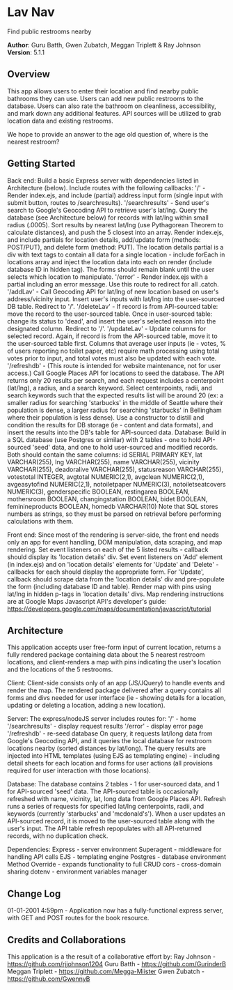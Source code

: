 # Lav Nav
Find public restrooms nearby

**Author**: Guru Batth, Gwen Zubatch, Meggan Triplett & Ray Johnson
**Version**: 5.1.1

## Overview
This app allows users to enter their location and find nearby public bathrooms they can use. Users can add new public restrooms to the database. Users can also rate the bathroom on cleanliness, accessibility, and mark down any additional features. API sources will be utilized to grab location data and existing restrooms.

We hope to provide an answer to the age old question of, where is the nearest restroom?

## Getting Started
Back end:
Build a basic Express server with dependencies listed in Architecture (below). Include routes with the following callbacks:
'/' - Render index.ejs, and include (partial) address input form (single input with submit button, routes to /searchresults).
'/searchresults' - Send user's search to Google's Geocoding API to retrieve user's lat/lng. Query the database (see Architecture below) for records with lat/lng within small radius (.0005). Sort results by nearest lat/lng (use Pythagorean Theorem to calculate distances), and push the 5 closest into an array. Render index.ejs, and include partials for location details, add/update form (methods: POST/PUT), and delete form (method: PUT). The location details partial is a div with text tags to contain all data for a single location - include forEach in locations array and inject the location data into each on render (include database ID in hidden tag). The forms should remain blank until the user selects which location to manipulate.
'/error' - Render index.ejs with a partial including an error message. Use this route to redirect for all .catch.
'/addLav' - Call Geocoding API for lat/lng of new location based on user's address/vicinity input. Insert user's inputs with lat/lng into the user-sourced DB table. Redirect to '/'.
'/deleteLav' - If record is from API-sourced table: move the record to the user-sourced table. Once in user-sourced table: change its status to 'dead', and insert the user's selected reason into the designated column. Redirect to '/'.
'/updateLav' - Update columns for selected record. Again, if record is from the API-sourced table, move it to the user-sourced table first. Columns that average user inputs (ie - votes, % of users reporting no toilet paper, etc) require math processing using total votes prior to input, and total votes must also be updated with each vote.
'/refreshdb' - (This route is intended for website maintenance, not for user access.) Call Google Places API for locations to seed the database. The API returns only 20 results per search, and each request includes a centerpoint (lat/lng), a radius, and a search keyword. Select centerpoints, radii, and search keywords such that the expected results list will be around 20 (ex: a smaller radius for searching 'starbucks' in the middle of Seattle where their population is dense, a larger radius for searching 'starbucks' in Bellingham where their population is less dense). Use a constructor to distill and condition the results for DB storage (ie - content and data formats), and insert the results into the DB's table for API-sourced data.
Database: Build in a SQL database (use Postgres or similar) with 2 tables - one to hold API-sourced 'seed' data, and one to hold user-sourced and modified records. Both should contain the same columns:
  id SERIAL PRIMARY KEY,
  lat VARCHAR(255),
  lng VARCHAR(255),
  name VARCHAR(255),
  vicinity VARCHAR(255),
  deadoralive VARCHAR(255),
  statusreason VARCHAR(255),
  votestotal INTEGER,
  avgtotal NUMERIC(2,1),
  avgclean NUMERIC(2,1),
  avgeasytofind NUMERIC(2,1),
  notoiletpaper NUMERIC(3),
  notoiletseatcovers NUMERIC(3),
  genderspecific BOOLEAN,
  restingarea BOOLEAN,
  mothersroom BOOLEAN,
  changingstation BOOLEAN,
  bidet BOOLEAN,
  feminineproducts BOOLEAN,
  homedb VARCHAR(10)
Note that SQL stores numbers as strings, so they must be parsed on retrieval before performing calculations with them.

Front end:
Since most of the rendering is server-side, the front end needs only an app for event handling, DOM manipulation, data scraping, and map rendering. 
Set event listeners on each of the 5 listed results - callback should display its 'location details' div. Set event listeners on 'Add' element (in index.ejs) and on 'location details' elements for 'Update' and 'Delete' - callbacks for each should display the appropriate form. For 'Update', callback should scrape data from the 'location details' div and pre-populate the form (including database ID and table). 
Render map with pins using lat/lng in hidden p-tags in 'location details' divs. Map rendering instructions are at Google Maps Javascript API's developer's guide:  https://developers.google.com/maps/documentation/javascript/tutorial

## Architecture
This application accepts user free-form input of current location, returns a fully rendered package containing data about the 5 nearest restroom locations, and client-renders a map with pins indicating the user's location and the locations of the 5 restrooms.

Client: Client-side consists only of an app (JS/JQuery) to handle events and render the map. The rendered package delivered after a query contains all forms and divs needed for user interface (ie - showing details for a location, updating or deleting a location, adding a new location).

Server: The express/nodeJS server includes routes for:
  '/' - home
  '/searchresults' - display request results
  '/error' - display error page
  '/refreshdb' - re-seed database
On query, it requests lat/long data from Google's Geocoding API, and it queries the local database for restroom locations nearby (sorted distances by lat/long). The query results are injected into HTML templates (using EJS as templating engine) - including detail sheets for each location and forms for user actions (all provisions required for user interaction with those locations).

Database: The database contains 2 tables - 1 for user-sourced data, and 1 for API-sourced 'seed' data.  The API-sourced table is occasionally refreshed with name, vicinity, lat, long data from Google Places API. Refresh runs a series of requests for specified lat/lng centerpoints, radii, and keywords (currently 'starbucks' and 'mcdonald\'s'). When a user updates an API-sourced record, it is moved to the user-sourced table along with the user's input. The API table refresh repopulates with all API-returned records, with no duplication check.

Dependencies:
  Express - server environment
  Superagent - middleware for handling API calls
  EJS - templating engine
  Postgres - database environment
  Method Override - expands functionality to full CRUD
  cors - cross-domain sharing
  dotenv - environment variables manager


## Change Log
01-01-2001 4:59pm - Application now has a fully-functional express server, with GET and POST routes for the book resource.

## Credits and Collaborations
This application is a the result of a collaborative effort by:
Ray Johnson - https://github.com/rjjohnson1204
Guru Batth - https://github.com/GurinderB
Meggan Triplett - https://github.com/Megga-Miister
Gwen Zubatch - https://github.com/GwennyB

<!-- 
Clearly defined API endpoints with sample responses
## Resources  

Utilized https://www.w3schools.com/ for CSS examples and resources.
